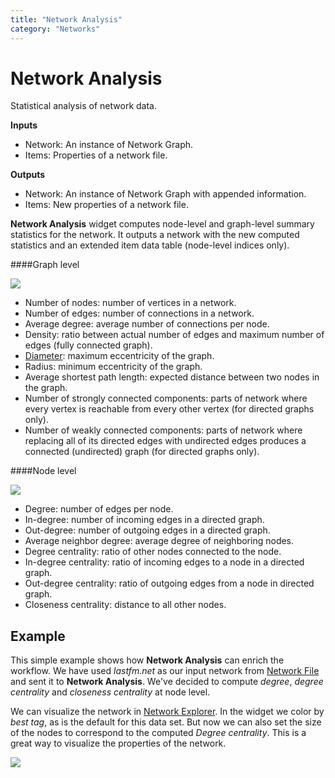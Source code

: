 ```yaml
---
title: "Network Analysis"
category: "Networks"
---
```

Network Analysis
================

Statistical analysis of network data.

**Inputs**

- Network: An instance of Network Graph.
- Items: Properties of a network file.

**Outputs**

- Network: An instance of Network Graph with appended information.
- Items: New properties of a network file.

**Network Analysis** widget computes node-level and graph-level summary statistics for the network. It outputs a network with the new computed statistics and an extended item data table (node-level indices only).

####Graph level

![](../images/Network-Analysis-graph.png)

- Number of nodes: number of vertices in a network.
- Number of edges: number of connections in a network.
- Average degree: average number of connections per node.
- Density: ratio between actual number of edges and maximum number of edges (fully connected graph).
- [Diameter](http://networkx.github.io/documentation/networkx-1.7/reference/generated/networkx.algorithms.distance_measures.diameter.html#diameter): maximum eccentricity of the graph.
- Radius: minimum eccentricity of the graph.
- Average shortest path length: expected distance between two nodes in the graph.
- Number of strongly connected components: parts of network where every vertex is reachable from every other vertex (for directed graphs only).
- Number of weakly connected components: parts of network where replacing all of its directed edges with undirected edges produces a connected (undirected) graph (for directed graphs only).

####Node level

![](../images/Network-Analysis-nodes.png)

- Degree: number of edges per node.
- In-degree: number of incoming edges in a directed graph.
- Out-degree: number of outgoing edges in a directed graph.
- Average neighbor degree: average degree of neighboring nodes.
- Degree centrality: ratio of other nodes connected to the node.
- In-degree centrality: ratio of incoming edges to a node in a directed graph.
- Out-degree centrality: ratio of outgoing edges from a node in directed graph.
- Closeness centrality: distance to all other nodes.

Example
-------

This simple example shows how **Network Analysis** can enrich the workflow. We have used *lastfm.net* as our input network from [Network File](../networkfile/) and sent it to **Network Analysis**. We've decided to compute *degree*, *degree centrality* and *closeness centrality* at node level.

We can visualize the network in [Network Explorer](../networkexplorer/). In the widget we color by *best tag*, as is the default for this data set. But now we can also set the size of the nodes to correspond to the computed *Degree centrality*. This is a great way to visualize the properties of the network.

![](../images/network-analysis-example.png)
